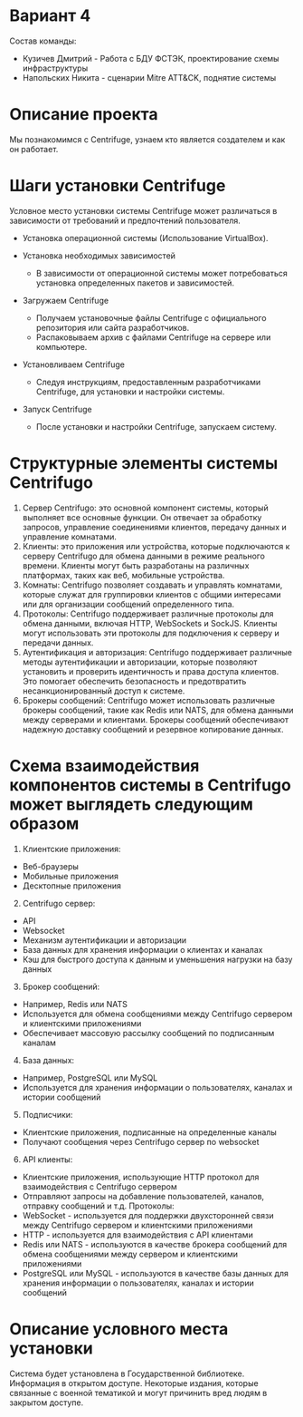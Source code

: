 # Вариант 4

Состав команды:

* Кузичев Дмитрий - Работа с БДУ ФСТЭК, проектирование схемы инфраструктуры
* Напольских Никита - сценарии Mitre ATT&CK, поднятие системы

# Описание проекта

Мы познакомимся с Centrifuge, узнаем кто является создателем и как он работает.

# Шаги установки Centrifuge

Условное место установки системы Centrifuge может различаться в зависимости от требований и предпочтений пользователя.

* Установка операционной системы (Использование VirtualBox).
  
* Установка необходимых зависимостей
  * В зависимости от операционной системы может потребоваться установка определенных пакетов и зависимостей.

* Загружаем Centrifuge
  * Получаем установочные файлы Centrifuge с официального репозитория или сайта разработчиков.
  * Распаковываем архив с файлами Centrifuge на сервере или компьютере.

* Установливаем Centrifuge
  * Следуя инструкциям, предоставленным разработчиками Centrifuge, для установки и настройки системы.

* Запуск Centrifuge
  * После установки и настройки Centrifuge, запускаем систему.

# Структурные элементы системы Centrifugo

1. Сервер Centrifugo: это основной компонент системы, который выполняет все основные функции. Он отвечает за обработку запросов, управление соединениями клиентов, передачу данных и управление комнатами.
2. Клиенты: это приложения или устройства, которые подключаются к серверу Centrifugo для обмена данными в режиме реального времени. Клиенты могут быть разработаны на различных платформах, таких как веб, мобильные устройства.
3. Комнаты: Centrifugo позволяет создавать и управлять комнатами, которые служат для группировки клиентов с общими интересами или для организации сообщений определенного типа. 
4. Протоколы: Centrifugo поддерживает различные протоколы для обмена данными, включая HTTP, WebSockets и SockJS. Клиенты могут использовать эти протоколы для подключения к серверу и передачи данных.
5. Аутентификация и авторизация: Centrifugo поддерживает различные методы аутентификации и авторизации, которые позволяют установить и проверить идентичность и права доступа клиентов. Это помогает обеспечить безопасность и предотвратить несанкционированный доступ к системе.
6. Брокеры сообщений: Centrifugo может использовать различные брокеры сообщений, такие как Redis или NATS, для обмена данными между серверами и клиентами. Брокеры сообщений обеспечивают надежную доставку сообщений и резервное копирование данных.

# Схема взаимодействия компонентов системы в Centrifugo может выглядеть следующим образом
1. Клиентские приложения:
- Веб-браузеры
- Мобильные приложения
- Десктопные приложения
2. Centrifugo сервер:
- API
- Websocket
- Механизм аутентификации и авторизации
- База данных для хранения информации о клиентах и каналах
- Кэш для быстрого доступа к данным и уменьшения нагрузки на базу данных
3. Брокер сообщений:
- Например, Redis или NATS
- Используется для обмена сообщениями между Centrifugo сервером и клиентскими приложениями
- Обеспечивает массовую рассылку сообщений по подписанным каналам
4. База данных:
- Например, PostgreSQL или MySQL
- Используется для хранения информации о пользователях, каналах и истории сообщений
5. Подписчики:
- Клиентские приложения, подписанные на определенные каналы
- Получают сообщения через Centrifugo сервер по websocket
6. API клиенты:
- Клиентские приложения, использующие HTTP протокол для взаимодействия с Centrifugo сервером
- Отправляют запросы на добавление пользователей, каналов, отправку сообщений и т.д.
Протоколы:
- WebSocket - используется для поддержки двухсторонней связи между Centrifugo сервером и клиентскими приложениями
- HTTP - используется для взаимодействия с API клиентами
- Redis или NATS - используются в качестве брокера сообщений для обмена сообщениями между сервером и клиентскими приложениями
- PostgreSQL или MySQL - используются в качестве базы данных для хранения информации о пользователях, каналах и истории сообщений

# Описание условного места установки
Система будет установлена в Государственной библиотеке.
Информация в открытом доступе. Некоторые издания, которые связанные с военной тематикой и могут причинить вред людям в закрытом доступе.



